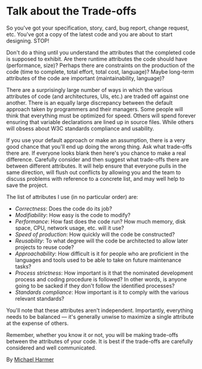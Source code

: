 # Talk about the Trade-offs

So you've got your specification, story, card, bug report, change request, etc. You've got a copy of the latest code and you are about to start designing. STOP!

Don't do a thing until you understand the attributes that the completed code is supposed to exhibit. Are there runtime attributes the code should have (performance, size)? Perhaps there are constraints on the production of the code (time to complete, total effort, total cost, language)? Maybe long-term attributes of the code are important (maintainability, language)?

There are a surprisingly large number of ways in which the various attributes of code (and architectures, UIs, etc.) are traded off against one another. There is an equally large discrepancy between the default approach taken by programmers and their managers. Some people will think that everything must be optimized for speed. Others will spend forever ensuring that variable declarations are lined up in source files. While others will obsess about W3C standards compliance and usability.

If you use your default approach or make an assumption, there is a very good chance that you'll end up doing the wrong thing. Ask what trade-offs there are. If everyone looks blank then here's you chance to make a real difference. Carefully consider and then suggest what trade-offs there are between different attributes. It will help ensure that everyone pulls in the same direction, will flush out conflicts by allowing you and the team to discuss problems with reference to a concrete list, and may well help to save the project.

The list of attributes I use (in no particular order) are:

* _Correctness_: Does the code do its job?
* _Modifiability_: How easy is the code to modify?
* _Performance_: How fast does the code run? How much memory, disk space, CPU, network usage, etc. will it use?
* _Speed of production_: How quickly will the code be constructed?
* _Reusability_: To what degree will the code be architected to allow later projects to reuse code?
* _Approachability_: How difficult is it for people who are proficient in the languages and tools used to be able to take on future maintenance tasks?
* _Process strictness_: How important is it that the nominated development process and coding procedure is followed? In other words, is anyone going to be sacked if they don't follow the identified processes?
* _Standards compliance_: How important is it to comply with the various relevant standards?

You'll note that these attributes aren't independent. Importantly, everything needs to be balanced — it's generally unwise to maximize a single attribute at the expense of others.

Remember, whether you know it or not, you will be making trade-offs between the attributes of your code. It is best if the trade-offs are carefully considered and well communicated.

By [Michael Harmer](http://programmer.97things.oreilly.com/wiki/index.php/Michael_Harmer)
